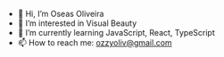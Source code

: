 - 👋 Hi, I’m Oseas Oliveira
- 👀 I’m interested in Visual Beauty
- 🌱 I’m currently learning JavaScript, React, TypeScript
- 📫 How to reach me: ozzyoliv@gmail.com

<!---
OseOliv/OseOliv is a ✨ special ✨ repository because its `README.md` (this file) appears on your GitHub profile.
You can click the Preview link to take a look at your changes.
--->
